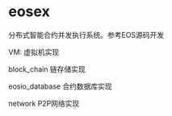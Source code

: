 # eosex
分布式智能合约并发执行系统。参考EOS源码开发

VM: 虚拟机实现

block_chain 链存储实现

eosio_database 合约数据库实现

network P2P网络实现

